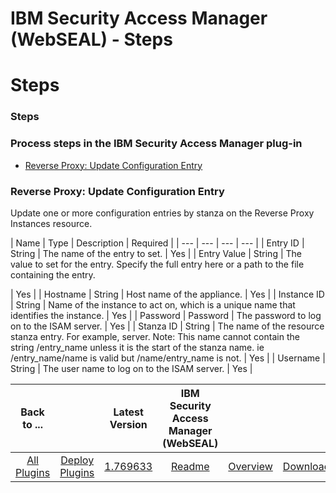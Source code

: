 
IBM Security Access Manager (WebSEAL) - Steps
=============================================

# Steps



### Steps




 



### Process steps in the IBM Security Access Manager plug-in


* [Reverse Proxy: Update 
Configuration Entry](#reverse_proxy:_update_configuration_entry)




### Reverse Proxy: Update Configuration Entry



Update one or more configuration entries by stanza on the Reverse Proxy Instances resource.





| Name | Type | 
Description | Required |
| --- | --- | --- | --- |
| Entry ID | String | The name of the entry to set. | Yes |
| Entry 
Value | String | The value to set for the entry. Specify the full entry here or a path to the file containing the entry.

  | Yes |
| Hostname | String | Host name of the appliance. | Yes |
| Instance ID | String | Name of the instance to 
act on, which is a unique name that identifies the instance. | Yes |
| Password | Password | The password to log on to 
the ISAM server. | Yes |
| Stanza ID | String | The name of the resource stanza entry. For example, server. Note: This 
name cannot contain the string /entry\_name unless it is the start of the stanza name. ie /entry\_name/name is valid but
 /name/entry\_name is not.
  | Yes |
| Username | String | The user name to log on to the ISAM server. | Yes |





|Back to ...||Latest Version|IBM Security Access Manager (WebSEAL) |||
| :---: | :---: | :---: | :---: | :---: | :---: |
|[All Plugins](../../index.md)|[Deploy Plugins](../README.md)|[1.769633](https://raw.githubusercontent.com/UrbanCode/IBM-UCD-PLUGINS/main/files/webseal/webseal-1.769633.zip)|[Readme](README.md)|[Overview](overview.md)|[Downloads](downloads.md)|
